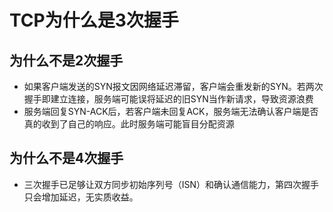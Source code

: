 # TCP为什么是3次握手
## 为什么不是2次握手
- 如果客户端发送的SYN报文因网络延迟滞留，客户端会重发新的SYN。若两次握手即建立连接，服务端可能误将延迟的旧SYN当作新请求，导致资源浪费
- 服务端回复SYN-ACK后，若客户端未回复ACK，服务端无法确认客户端是否真的收到了自己的响应。此时服务端可能盲目分配资源
## 为什么不是4次握手
- 三次握手已足够让双方同步初始序列号（ISN）和确认通信能力，第四次握手只会增加延迟，无实质收益。
